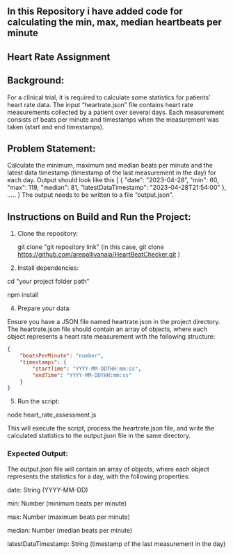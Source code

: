 ## **In this Repository i have added code for calculating the min, max, median heartbeats per minute**

## Heart Rate Assignment

## Background:
For a clinical trial, it is required to calculate some statistics for patients' heart rate data. The input “heartrate.json” file contains heart rate measurements collected by a patient over several days. Each measurement consists of beats per minute and timestamps when the measurement was taken (start and end timestamps).

## Problem Statement:
Calculate the minimum, maximum and median beats per minute and the latest data timestamp (timestamp of the last
measurement in the day) for each day. Output should look like this
[
 {
 "date": "2023-04-28”,
 "min": 60,
 "max": 119,
 "median": 81,
 "latestDataTimestamp": "2023-04-28T21:54:00"
 },
 …..
 ]
The output needs to be written to a file “output.json”.

## **Instructions on Build and Run the Project:**

<!--Ordered List-->
1. Clone the repository:

     git clone "git repository link" (in this case, git clone https://github.com/arepallivanaja/HeartBeatChecker.git )

2. Install dependencies:
   
cd "your project folder path"

npm install

4. Prepare your data:

Ensure you have a JSON file named heartrate.json in the project directory.
The heartrate.json file should contain an array of objects, where each object represents a heart rate measurement with the following structure:

```JSON
{
    "beatsPerMinute": "number", 
    "timestamps": {
        "startTime": "YYYY-MM-DDTHH:mm:ss",
        "endTime": "YYYY-MM-DDTHH:mm:ss"
    }
}
```

5. Run the script:

node heart_rate_assessment.js

This will execute the script, process the heartrate.json file, and write the calculated statistics to the output.json file in the same directory.

### **Expected Output:**

The output.json file will contain an array of objects, where each object represents the statistics for a day, with the following properties:

date: String (YYYY-MM-DD)

min: Number (minimum beats per minute)

max: Number (maximum beats per minute)

median: Number (median beats per minute)

latestDataTimestamp: String (timestamp of the last measurement in the day)

